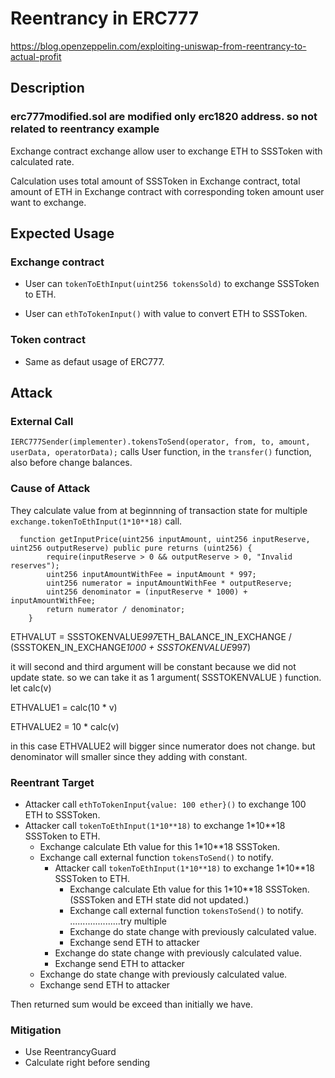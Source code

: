 # Reentrancy in ERC777
 https://blog.openzeppelin.com/exploiting-uniswap-from-reentrancy-to-actual-profit

## Description

### **erc777modified.sol are modified only erc1820 address. so not related to reentrancy example**

Exchange contract exchange allow user to exchange ETH to SSSToken with calculated rate.

Calculation uses total amount of SSSToken in Exchange contract, total amount of ETH in Exchange contract with corresponding token amount user want to exchange.

## Expected Usage 

### Exchange contract

- User can `tokenToEthInput(uint256 tokensSold)` to exchange SSSToken to ETH.

- User can `ethToTokenInput()` with value to convert ETH to SSSToken.

### Token contract

- Same as defaut usage of ERC777.

## Attack

### External Call 

`IERC777Sender(implementer).tokensToSend(operator, from, to, amount, userData, operatorData);`  calls User function, in the `transfer()` function, also before change balances.

### Cause of Attack

They calculate value from at beginnning of transaction state for multiple `exchange.tokenToEthInput(1*10**18)` call.

```solidity
  function getInputPrice(uint256 inputAmount, uint256 inputReserve, uint256 outputReserve) public pure returns (uint256) {
        require(inputReserve > 0 && outputReserve > 0, "Invalid reserves");
        uint256 inputAmountWithFee = inputAmount * 997;
        uint256 numerator = inputAmountWithFee * outputReserve;
        uint256 denominator = (inputReserve * 1000) + inputAmountWithFee;
        return numerator / denominator;
    }
```

ETHVALUT = SSSTOKENVALUE*997*ETH_BALANCE_IN_EXCHANGE / (SSSTOKEN_IN_EXCHANGE*1000 + SSSTOKENVALUE*997)


it will second and third argument will be constant because we did not update state.
so we can take it as 1 argument( SSSTOKENVALUE ) function. let calc(v)

ETHVALUE1 = calc(10 * v)

ETHVALUE2 = 10 * calc(v)

in this case ETHVALUE2 will bigger since numerator does not change. but denominator will smaller since they adding with constant.

### Reentrant Target

- Attacker call `ethToTokenInput{value: 100 ether}()` to exchange 100 ETH to SSSToken.
- Attacker call `tokenToEthInput(1*10**18)` to exchange 1*10**18 SSSToken to ETH.
    - Exchange calculate Eth value for this 1*10**18 SSSToken.
    - Exchange call external function `tokensToSend()` to notify.
        - Attacker call `tokenToEthInput(1*10**18)` to exchange 1*10**18 SSSToken to ETH.
            - Exchange calculate Eth value for this 1*10**18 SSSToken. (SSSToken and ETH state did not updated.)
            - Exchange call external function `tokensToSend()` to notify.
....................try multiple
            - Exchange do state change with previously calculated value.
            - Exchange send ETH to attacker
        - Exchange do state change with previously calculated value.
        - Exchange send ETH to attacker
    - Exchange do state change with previously calculated value.
    - Exchange send ETH to attacker

Then returned sum would be exceed than initially we have.

### Mitigation 

- Use ReentrancyGuard
- Calculate right before sending

